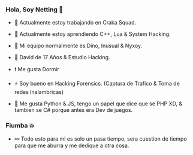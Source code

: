 ### Hola, Soy Netting 👋

- 🔭 Actualmente estoy trabajando en Craka Squad.

- 🌱 Actualmente estoy aprendiendo C++, Lua & System Hacking.

- 🏮 Mi equipo normalmente es Dino, Inusual & Nyxoy.

- 💬 David de 17 Años & Estudio Hacking.

- ❗ Me gusta Dormir

- ⚡ Soy bueno en Hacking Forensics. (Captura de Trafico & Toma de redes Inalambricas)

- 💫 Me gusta Python & JS, tengo un papel que dice que se PHP XD, & tambien se C# porque antes era Dev de juegos.

### Fiumba 💥

- 💤 Todo esto para mi es solo un pasa tiempo, sera cuestion de tiempo para que me aburra y me dedique a otra cosa.
